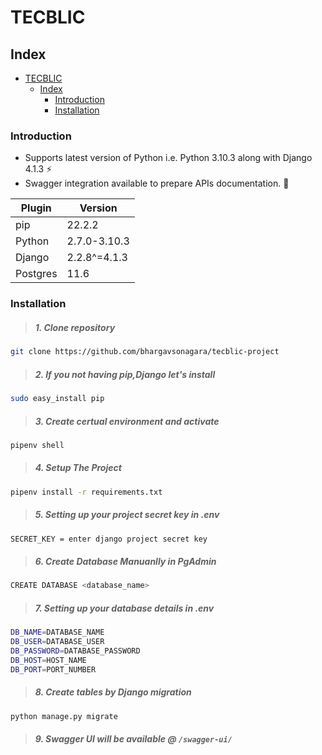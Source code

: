 # TECBLIC

## Index

- [TECBLIC](#tecblic)
  - [Index](#index)
    - [Introduction](#introduction)
    - [Installation](#installation)

### Introduction

- Supports latest version of Python i.e. Python 3.10.3  along with Django 4.1.3 :zap:
- Swagger integration available to prepare APIs documentation. :nail_care:

| Plugin | **Version**|
| ------ | ------ |
|  pip   |    22.2.2     |
| Python | 2.7.0-3.10.3  |
| Django | 2.2.8^=4.1.3 |
| Postgres |    11.6      |

### Installation

> ##### 1. Clone repository

```sh
git clone https://github.com/bhargavsonagara/tecblic-project
```

> ##### 2. If you not having pip,Django let's install

```sh
sudo easy_install pip
```

> ##### 3. Create certual environment and activate

```sh
pipenv shell
```

> ##### 4. Setup The Project

```sh
pipenv install -r requirements.txt
```

> ##### 5. Setting up your project secret key in .env

```sh
SECRET_KEY = enter django project secret key
```

> ##### 6. Create Database Manuanlly in PgAdmin
```sh
CREATE DATABASE <database_name>
```

> ##### 7. Setting up your database details in .env

```sh
DB_NAME=DATABASE_NAME
DB_USER=DATABASE_USER
DB_PASSWORD=DATABASE_PASSWORD
DB_HOST=HOST_NAME
DB_PORT=PORT_NUMBER
```

> ##### 8. Create tables by Django migration

```sh
python manage.py migrate
```

> ##### 9. Swagger UI will be available @ ``/swagger-ui/``

<br />


